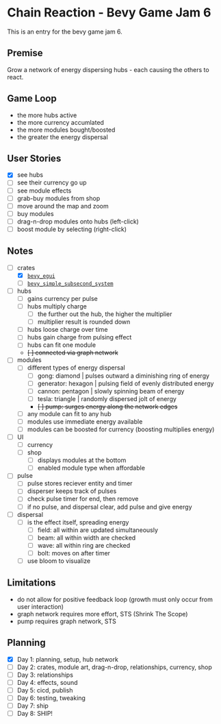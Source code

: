 # Chain Reaction - Bevy Game Jam 6

This is an entry for the bevy game jam 6.

## Premise

Grow a network of energy dispersing hubs - each causing the others to react.

## Game Loop

- the more hubs active
- the more currency accumlated
- the more modules bought/boosted
- the greater the energy dispersal

## User Stories

- [x] see hubs
- [ ] see their currency go up
- [ ] see module effects
- [ ] grab-buy modules from shop
- [ ] move around the map and zoom
- [ ] buy modules
- [ ] drag-n-drop modules onto hubs   (left-click)
- [ ] boost module by selecting       (right-click)

## Notes

- [ ] crates
  - [x] [`bevy_egui`](https://docs.rs/bevy_egui/latest/bevy_egui/)
  - [ ] [`bevy_simple_subsecond_system`](https://github.com/TheBevyFlock/bevy_simple_subsecond_system)
- [ ] hubs
  - [ ] gains currency per pulse
  - [ ] hubs multiply charge
    - [ ] the further out the hub, the higher the multiplier
    - [ ] multiplier result is rounded down
  - [ ] hubs loose charge over time
  - [ ] hubs gain charge from pulsing effect
  - [ ] hubs can fit one module
  - ~~[ ] connected via graph network~~
- [ ] modules
  - [ ] different types of energy dispersal
    - [ ] gong:       diamond   | pulses outward a diminishing ring of energy
    - [ ] generator:  hexagon   | pulsing field of evenly distributed energy
    - [ ] cannon:     pentagon  | slowly spinning beam of energy
    - [ ] tesla:      triangle  | randomly dispersed jolt of energy
    - ~~[ ] pump:      surges energy along the network edges~~
  - [ ] any module can fit to any hub
  - [ ] modules use immediate energy available
  - [ ] modules can be boosted for currency (boosting multiplies energy)
- [ ] UI
  - [ ] currency
  - [ ] shop
    - [ ] displays modules at the bottom
    - [ ] enabled module type when affordable
- [ ] pulse
  - [ ] pulse stores reciever entity and timer
  - [ ] disperser keeps track of pulses
  - [ ] check pulse timer for end, then remove
  - [ ] if no pulse, and dispersal clear, add pulse and give energy
- [ ] dispersal
  - [ ] is the effect itself, spreading energy
    - [ ] field: all within are updated simultaneously
    - [ ] beam: all within width are checked
    - [ ] wave: all within ring are checked
    - [ ] bolt: moves on after timer
  - [ ] use bloom to visualize

## Limitations

- do not allow for positive feedback loop (growth must only occur from user interaction)
- graph network requires more effort, STS (Shrink The Scope)
- pump requires graph network, STS

## Planning

- [x] Day 1: planning, setup, hub network
- [ ] Day 2: crates, module art, drag-n-drop, relationships, currency, shop
- [ ] Day 3: relationships
- [ ] Day 4: effects, sound
- [ ] Day 5: cicd, publish
- [ ] Day 6: testing, tweaking
- [ ] Day 7: ship
- [ ] Day 8: SHIP!

